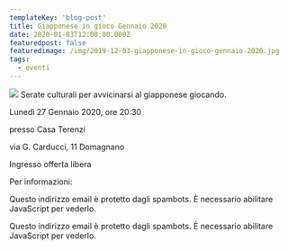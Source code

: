 ```yaml
---
templateKey: 'blog-post'
title: Giapponese in gioco Gennaio 2020
date: 2020-01-03T12:00:00.000Z
featuredpost: false
featuredimage: /img/2019-12-03-giapponese-in-gioco-gennaio-2020.jpg
tags:
  - eventi
---
```



![](/img/2019-12-03-giapponese-in-gioco-gennaio-2020.jpg)
Serate culturali per avvicinarsi al giapponese giocando. 

 Lunedì 27 Gennaio 2020, ore 20:30  

 presso Casa Terenzi 

 via G. Carducci, 11 Domagnano 

 Ingresso offerta libera 

 Per informazioni: 

 Questo indirizzo email è protetto dagli spambots. È necessario abilitare JavaScript per vederlo. 

 

 Questo indirizzo email è protetto dagli spambots. È necessario abilitare JavaScript per vederlo. 

 

